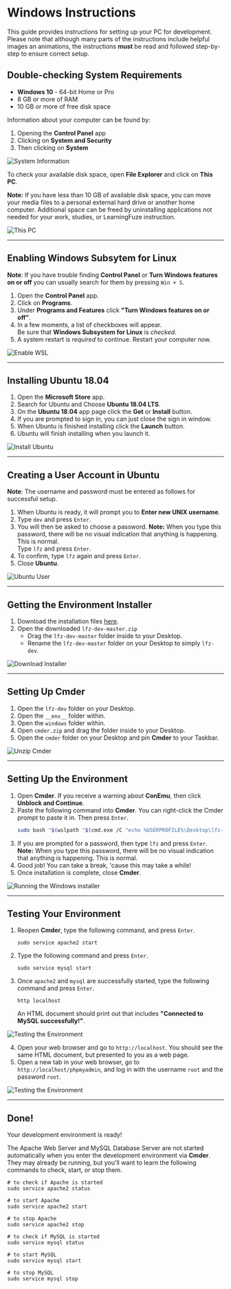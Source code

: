 # Windows Instructions

This guide provides instructions for setting up your PC for development. Please note that although many parts of the instructions include helpful images an animations, the instructions **must** be read and followed step-by-step to ensure correct setup.

## Double-checking System Requirements

- **Windows 10** - 64-bit Home or Pro
- 8 GB or more of RAM
- 10 GB or more of free disk space

Information about your computer can be found by:
  1. Opening the **Control Panel** app
  2. Clicking on **System and Security**
  3. Then clicking on **System**

![System Information](__env__/windows/screenshots/system-information.gif)

To check your available disk space, open **File Explorer** and click on **This PC**.

**Note:** If you have less than 10 GB of available disk space, you can move your media files to a personal external hard drive or another home computer. Additional space can be freed by uninstalling applications not needed for your work, studies, or LearningFuze instruction.

![This PC](__env__/windows/screenshots/this-pc.gif)

---

## Enabling Windows Subsytem for Linux

**Note**: If you have trouble finding **Control Panel** or  **Turn Windows features on or off** you can usually search for them by pressing `Win + S`.

1. Open the **Control Panel** app.
2. Click on **Programs**.
3. Under **Programs and Features** click **"Turn Windows features on or off"**.
4. In a few moments, a list of checkboxes will appear.<br/>
   Be sure that **Windows Subsystem for Linux** is _checked_.
5. A system restart is _required_ to continue. Restart your computer now.

![Enable WSL](__env__/windows/screenshots/enable-wsl.gif)

---

## Installing Ubuntu 18.04

1. Open the **Microsoft Store** app.
2. Search for Ubuntu and Choose **Ubuntu 18.04 LTS**.
3. On the **Ubuntu 18.04** app page click the **Get** or **Install** button.
4. If you are prompted to sign in, you can just close the sign in window.
5. When Ubuntu is finished installing click the **Launch** button.
6. Ubuntu will finish installing when you launch it.

![Install Ubuntu](__env__/windows/screenshots/install-ubuntu.gif)

---

## Creating a User Account in Ubuntu

**Note**: The username and password must be entered as follows for successful setup.

1. When Ubuntu is ready, it will prompt you to **Enter new UNIX username**.
2. Type `dev` and press `Enter`.
3. You will then be asked to choose a password. **Note:** When you type this password, there will be no visual indication that anything is happening. This is normal.<br/> Type `lfz` and press `Enter`.
4. To confirm, type `lfz` again and press `Enter`.
5. Close **Ubuntu**.

![Ubuntu User](__env__/windows/screenshots/ubuntu-user.gif)

---

## Getting the Environment Installer

1. Download the installation files <a href="https://github.com/Learning-Fuze/lfz-dev/archive/master.zip" target="_blank">here</a>.
2. Open the downloaded `lfz-dev-master.zip`
    - Drag the `lfz-dev-master` folder inside to your Desktop.
    - Rename the `lfz-dev-master` folder on your Desktop to simply `lfz-dev`.

![Download Installer](__env__/windows/screenshots/download-installer.gif)

---

## Setting Up Cmder

1. Open the `lfz-dev` folder on your Desktop.
2. Open the `__env__` folder within.
3. Open the `windows` folder within.
4. Open `cmder.zip` and drag the folder inside to your Desktop.
5. Open the `cmder` folder on your Desktop and pin **Cmder** to your Taskbar.

![Unzip Cmder](__env__/windows/screenshots/unzip-cmder.gif)

---

## Setting Up the Environment

1. Open **Cmder**. If you receive a warning about **ConEmu**, then click **Unblock and Continue**.
2. Paste the following command into **Cmder**. You can right-click the Cmder prompt to paste it in. Then press `Enter`.
    ```bash
    sudo bash "$(wslpath "$(cmd.exe /C "echo %USERPROFILE%\Desktop\lfz-dev\__env__\windows\install.bash")" | tr -d '\r')"
    ```
3. If you are prompted for a password, then type `lfz` and press `Enter`. **Note:** When you type this password, there will be no visual indication that anything is happening. This is normal.
4. Good job! You can take a break, 'cause this may take a while!
5. Once installation is complete, close **Cmder**.

![Running the Windows installer](__env__/windows/screenshots/run-windows-installer.gif)

---

## Testing Your Environment

1. Reopen **Cmder**, type the following command, and press `Enter`.
    ```shell
    sudo service apache2 start
    ```
2. Type the following command and press `Enter`.
    ```shell
    sudo service mysql start
    ```
3. Once `apache2` and `mysql` are successfully started, type the following command and press `Enter`.
    ```shell
    http localhost
    ```
    An HTML document should print out that includes **"Connected to MySQL successfully!"**.

![Testing the Environment](__env__/windows/screenshots/testing-environment.gif)

4. Open your web browser and go to `http://localhost`. You should see the same HTML document, but presented to you as a web page.
5. Open a new tab in your web browser, go to `http://localhost/phpmyadmin`, and log in with the username `root` and the password `root`.

![Testing the Environment](__env__/windows/screenshots/web-environment.gif)

---

## Done!

Your development environment is ready!

The Apache Web Server and MySQL Database Server are not started automatically when you enter the development environment via **Cmder**. They may already be running, but you'll want to learn the following commands to check, start, or stop them.

```shell
# to check if Apache is started
sudo service apache2 status

# to start Apache
sudo service apache2 start

# to stop Apache
sudo service apache2 stop

# to check if MySQL is started
sudo service mysql status

# to start MySQL
sudo service mysql start

# to stop MySQL
sudo service mysql stop
```
